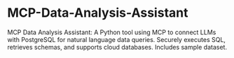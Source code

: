 # MCP-Data-Analysis-Assistant
MCP Data Analysis Assistant: A Python tool using MCP to connect LLMs with PostgreSQL for natural language data queries. Securely executes SQL, retrieves schemas, and supports cloud databases. Includes sample dataset.
